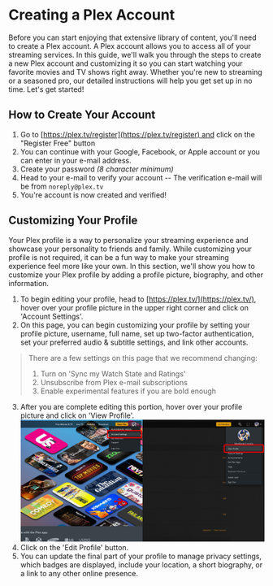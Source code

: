 # Creating a Plex Account

Before you can start enjoying that extensive library of content, you'll need to create a Plex account. A Plex account allows you to access all of your streaming services. In this guide, we'll walk you through the steps to create a new Plex account and customizing it so you can start watching your favorite movies and TV shows right away. Whether you're new to streaming or a seasoned pro, our detailed instructions will help you get set up in no time. Let's get started!

## How to Create Your Account

1. Go to [https://plex.tv/register](https://plex.tv/register) and click on the "Register Free" button
2. You can continue with your Google, Facebook, or Apple account or you can enter in your e-mail address.
3. Create your password *(8 character minimum)*
4. Head to your e-mail to verify your account -- The verification e-mail will be from `noreply@plex.tv`
5. You're account is now created and verified!

## Customizing Your Profile

Your Plex profile is a way to personalize your streaming experience and showcase your personality to friends and family. While customizing your profile is not required, it can be a fun way to make your streaming experience feel more like your own. In this section, we'll show you how to customize your Plex profile by adding a profile picture, biography, and other information.

1. To begin editing your profile, head to [https://plex.tv/](https://plex.tv/), hover over your profile picture in the upper right corner and click on 'Account Settings'.
2. On this page, you can begin customizing your profile by setting your profile picture, username, full name, set up two-factor authentication, set your preferred audio & subtitle settings, and link other accounts.

  > There are a few settings on this page that we recommend changing:<br>
  > 1. Turn on 'Sync my Watch State and Ratings'<br>
  > 2. Unsubscribe from Plex e-mail subscriptions<br>
  > 3. Enable experimental features if you are bold enough

3. After you are complete editing this portion, hover over your profile picture and click on 'View Profile'.
[![Step 2. Account Settings > Step 3. View Profile](../media/settings-profile.png "Step 2. Account Settings > Step 3. View Profile")](https://docs.blackbeard.media/media/settings-profile.png)
4. Click on the 'Edit Profile' button.
5. You can update the final part of your profile to manage privacy settings, which badges are displayed, include your location, a short biography, or a link to any other online presence.

